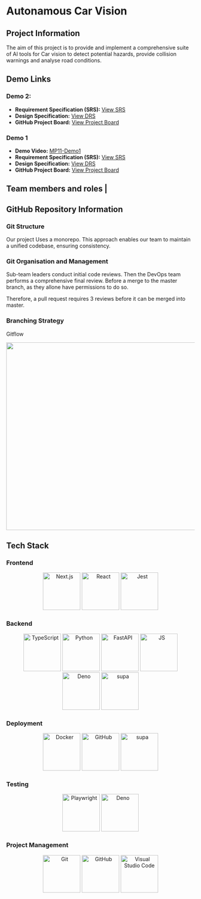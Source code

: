 # Autonamous Car Vision

## Project Information

The aim of this project is to provide and implement a comprehensive suite of AI tools for Car
vision to detect potential hazards, provide collision warnings and analyse road conditions.

## Demo Links

### Demo 2:
- **Requirement Specification (SRS):** [View SRS](<link to srs>)
- **Design Specification:** [View DRS](<link to drs>)
- **GitHub Project Board:** [View Project Board](<link to project boad>)

### Demo 1
- **Demo Video:** [MP11-Demo1](<>)
- **Requirement Specification (SRS):** [View SRS](<>)
- **Design Specification:** [View DRS](<>)
- **GitHub Project Board:** [View Project Board](<>)

## Team members and roles |


## GitHub Repository Information

### Git Structure

Our project Uses a monorepo. This approach enables our team to maintain a unified codebase, ensuring consistency.

### Git Organisation and Management

Sub-team leaders conduct initial code reviews. Then the DevOps team performs a comprehensive final review. Before a merge to the master branch, as they allone have permissions to do so.

Therefore, a pull request requires 3 reviews before it can be merged into master.
### Branching Strategy
Gitflow
<div align="center"><img src="https://wac-cdn.atlassian.com/dam/jcr:34c86360-8dea-4be4-92f7-6597d4d5bfae/02%20Feature%20branches.svg?cdnVersion=1539" width="700" height="500"></div>

## Tech Stack

### Frontend

<div style="text-align: center;">
  <div>
    <img src="https://cdn.svgporn.com/logos/nextjs-icon.svg" alt="Next.js" style="width: 100px;">
    <img src="https://cdn.svgporn.com/logos/react.svg" alt="React" style="width: 100px;">
    <img src="https://cdn.svgporn.com/logos/jest.svg" alt="Jest" style="width: 100px;">
  </div>
</div>

### Backend

<div style="text-align: center;">
  <div>
    <img src="https://cdn.svgporn.com/logos/typescript-icon.svg" alt="TypeScript" style="width: 100px;">
    <img src="https://cdn.svgporn.com/logos/python.svg" alt="Python" style="width: 100px;">
    <img src="https://cdn.svgporn.com/logos/fastapi-icon.svg" alt="FastAPI" style="width: 100px;">
    <img src="https://cdn.svgporn.com/logos/javascript.svg" alt="JS" style="width: 100px;">
    <img src="https://cdn.svgporn.com/logos/deno.svg" alt="Deno" style="width: 100px;">
    <img src="https://cdn.svgporn.com/logos/supabase-icon.svg" alt="supa" style="width: 100px;">
  </div>
</div>

### Deployment

<div style="text-align: center;">
  <div>
    <img src="https://cdn.svgporn.com/logos/docker-icon.svg" alt="Docker" style="width: 100px;">
    <img src="https://encrypted-tbn0.gstatic.com/images?q=tbn:ANd9GcSRw5LkEgsBfdc9IKn8KLzHXisDPIcOk0uGu6_ox5WRig&s" alt="GitHub" style="width: 100px;">
    <img src="https://cdn.svgporn.com/logos/supabase-icon.svg" alt="supa" style="width: 100px;">
  </div>
</div>

### Testing

<div style="text-align: center;">
  <div>
    <img src="https://yt3.googleusercontent.com/9y13pxP3xxovml6W83D4Kbq4joCA-WaKy01i1BAihK6315sPq7z_oTIa3YdGa7ws4k4aaRbf=s900-c-k-c0x00ffffff-no-rj" alt="Playwright" style="width: 100px;">
    <img src="https://cdn.svgporn.com/logos/deno.svg" alt="Deno" style="width: 100px;">
  </div>
</div>

### Project Management

<div style="text-align: center;">
  <div>
    <img src="https://cdn.svgporn.com/logos/git-icon.svg" alt="Git" style="width: 100px;">
    <img src="https://encrypted-tbn0.gstatic.com/images?q=tbn:ANd9GcSRw5LkEgsBfdc9IKn8KLzHXisDPIcOk0uGu6_ox5WRig&s" alt="GitHub" style="width: 100px;">
    <img src="https://cdn.svgporn.com/logos/visual-studio-code.svg" alt="Visual Studio Code" style="width: 100px;">
  </div>
</div>
